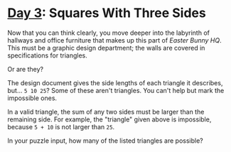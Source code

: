 # [Day 3](http://adventofcode.com/2016/day/3): Squares With Three Sides
Now that you can think clearly, you move deeper into the labyrinth of hallways and office furniture that makes up this part of *Easter Bunny HQ*. This must be a graphic design department; the walls are covered in specifications for triangles.

Or are they?

The design document gives the side lengths of each triangle it describes, but... `5 10 25`? Some of these aren't triangles. You can't help but mark the impossible ones.

In a valid triangle, the sum of any two sides must be larger than the remaining side. For example, the "triangle" given above is impossible, because `5 + 10` is not larger than `25`.

In your puzzle input, how many of the listed triangles are possible?
